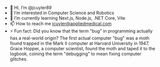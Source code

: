 - 👋 Hi, I’m @jcuyler89
- 👀 I’m interested in Computer Science and Robotics
- 🌱 I’m currently learning Next.js, Node.js, .NET Core, Vite
- 📫 How to reach me jcuyler@appliedmedical.com
- ⚡ Fun fact:  Did you know that the term "bug" in programming actually has a real-world origin? The first actual computer "bug" was a moth found trapped in the Mark II computer at Harvard University in 1947. Grace Hopper, a computer scientist, found the moth and taped it to the logbook, coining the term "debugging" to mean fixing computer glitches.

<!---
jcuyler89/jcuyler89 is a ✨ special ✨ repository because its `README.md` (this file) appears on your GitHub profile.
You can click the Preview link to take a look at your changes.
--->
